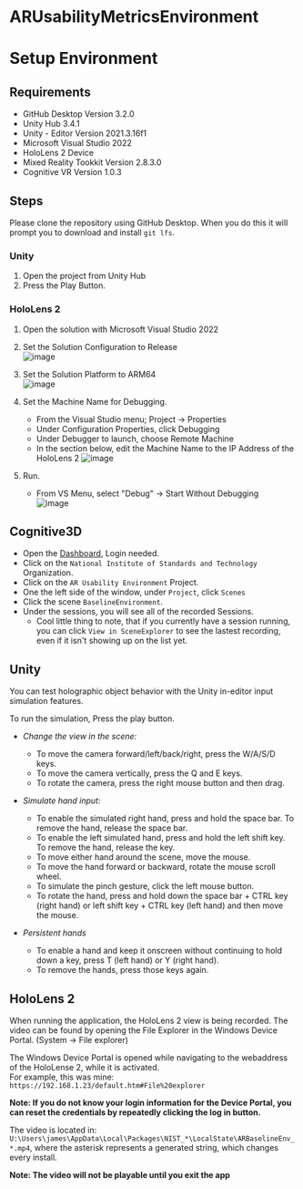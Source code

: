 # ARUsabilityMetricsEnvironment

# Setup Environment
## Requirements
* GitHub Desktop Version 3.2.0
* Unity Hub 3.4.1
* Unity - Editor Version 2021.3.16f1
* Microsoft Visual Studio 2022
* HoloLens 2 Device
* Mixed Reality Tookkit Version 2.8.3.0
* Cognitive VR Version 1.0.3

## Steps
Please clone the repository using GitHub Desktop. When you do this it will prompt you to download and install `git lfs`.
### Unity
1. Open the project from Unity Hub
2. Press the Play Button. 
### HoloLens 2
1. Open the solution with Microsoft Visual Studio 2022
2. Set the Solution Configuration to Release  
![image](https://user-images.githubusercontent.com/16603171/221979716-ae424b36-ec43-4ce7-936d-12f259cef157.png)

3. Set the Solution Platform to ARM64  
![image](https://user-images.githubusercontent.com/16603171/221979802-5a78ad38-e30f-4658-92a8-73ec5439bbe3.png)

4. Set the Machine Name for Debugging.
    * From the Visual Studio menu; Project -> Properties
    * Under Configuration Properties, click Debugging
    * Under Debugger to launch, choose Remote Machine
    * In the section below, edit the Machine Name to the IP Address of the HoloLens 2
 ![image](https://user-images.githubusercontent.com/16603171/221979919-80995d48-41ad-4c56-b003-269f6d2b0f06.png)
5. Run.
   * From VS Menu, select "Debug" -> Start Without Debugging  
   ![image](https://user-images.githubusercontent.com/16603171/221981102-e0c6ce90-f592-4b7d-8f96-e12fbba03ba9.png)


## Cognitive3D
* Open the [Dashboard](https://app.cognitive3d.com/organizations), Login needed.
* Click on the `National Institute of Standards and Technology` Organization.
* Click on the `AR Usability Environment` Project.
* One the left side of the window, under `Project`, click `Scenes`
* Click the scene `BaselineEnvironment`.
* Under the sessions, you will see all of the recorded Sessions.
    * Cool little thing to note, that if you currently have a session running, you can click `View in SceneExplorer` to see the lastest recording, even if it isn't showing up on the list yet.
## Unity

You can test holographic object behavior with the Unity in-editor input simulation features.

To run the simulation, Press the play button.

* *Change the view in the scene:*
    * To move the camera forward/left/back/right, press the W/A/S/D keys.
    * To move the camera vertically, press the Q and E keys.
    * To rotate the camera, press the right mouse button and then drag.

* *Simulate hand input:*
    * To enable the simulated right hand, press and hold the space bar. To remove the hand, release the space bar.
    * To enable the left simulated hand, press and hold the left shift key. To remove the hand, release the key.
    * To move either hand around the scene, move the mouse.
    * To move the hand forward or backward, rotate the mouse scroll wheel.
    * To simulate the pinch gesture, click the left mouse button.
    * To rotate the hand, press and hold down the space bar + CTRL key (right hand) or left shift key + CTRL key (left hand) and then move the mouse.

* *Persistent hands*
    * To enable a hand and keep it onscreen without continuing to hold down a key, press T (left hand) or Y (right hand). 
    * To remove the hands, press those keys again.

## HoloLens 2
When running the application, the HoloLens 2 view is being recorded. The video can be found by opening the File Explorer in the Windows Device Portal. (System -> File explorer) 

The Windows Device Portal is opened while navigating to the webaddress of the HoloLense 2, while it is activated.  
For example, this was mine:  
`https://192.168.1.23/default.htm#File%20explorer`

**Note: If you do not know your login information for the Device Portal, you can reset the credentials by repeatedly clicking the log in button.**  

The video is located in:  
`U:\Users\james\AppData\Local\Packages\NIST_*\LocalState\ARBaselineEnv_*.mp4`, where the asterisk represents a generated string, which changes every install.  

**Note: The video will not be playable until you exit the app**  




